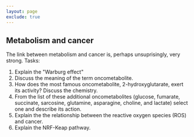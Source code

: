 ```yaml
---
layout: page
exclude: true
---
```

## Metabolism and cancer

The link between metabolism and cancer is, perhaps unsuprisingly, very strong. 
Tasks:
1. Explain the "Warburg effect"
2. Discuss the meaning of the term oncometabolite. 
3. How does the most famous oncometabolite, 2-hydroxyglutarate, exert its activity? Discuss the chemistry.
4. From the list of these additional oncometabolites (glucose, fumarate, succinate, sarcosine, glutamine, asparagine, choline, and lactate) select one and describe its action.
5. Explain the the relationship between the reactive oxygen species (ROS) and cancer.
6. Explain the NRF-Keap pathway. 
